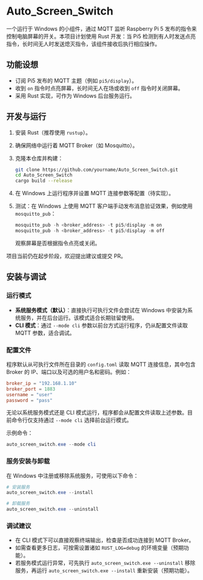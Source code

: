 # Auto_Screen_Switch

一个运行于 Windows 的小组件，通过 MQTT 监听 Raspberry Pi 5 发布的指令来控制电脑屏幕的开关。本项目计划使用 Rust 开发：当 Pi5 检测到有人时发送点亮指令，长时间无人时发送熄灭指令，该组件接收后执行相应操作。

## 功能设想

- 订阅 Pi5 发布的 MQTT 主题（例如 `pi5/display`）。
- 收到 `on` 指令时点亮屏幕，长时间无人在场或收到 `off` 指令时关闭屏幕。
- 采用 Rust 实现，可作为 Windows 后台服务运行。

## 开发与运行

1. 安装 Rust（推荐使用 `rustup`）。
2. 确保网络中运行着 MQTT Broker（如 Mosquitto）。
3. 克隆本仓库并构建：
   ```bash
   git clone https://github.com/yourname/Auto_Screen_Switch.git
   cd Auto_Screen_Switch
   cargo build --release
   ```
4. 在 Windows 上运行程序并设置 MQTT 连接参数等配置（待实现）。

5. 测试：在 Windows 上使用 MQTT 客户端手动发布消息验证效果，例如使用 `mosquitto_pub`：
   ```powershell
   mosquitto_pub -h <broker_address> -t pi5/display -m on
   mosquitto_pub -h <broker_address> -t pi5/display -m off
   ```
   观察屏幕是否根据指令点亮或关闭。

项目当前仍在起步阶段，欢迎提出建议或提交 PR。

## 安装与调试

### 运行模式

- **系统服务模式（默认）**：直接执行可执行文件会尝试在 Windows 中安装为系统服务，并在后台运行。该模式适合长期驻留使用。
- **CLI 模式**：通过 `--mode cli` 参数以前台方式运行程序，仍从配置文件读取 MQTT 参数，适合调试。


### 配置文件

程序默认从可执行文件所在目录的 `config.toml` 读取 MQTT 连接信息，其中包含 Broker 的 IP、端口以及可选的用户名和密码。例如：

```toml
broker_ip = "192.168.1.10"
broker_port = 1883
username = "user"
password = "pass"
```

无论以系统服务模式还是 CLI 模式运行，程序都会从配置文件读取上述参数。目前命令行仅支持通过 `--mode cli` 选择前台运行模式。

示例命令：

```powershell
auto_screen_switch.exe --mode cli
```

### 服务安装与卸载

在 Windows 中注册或移除系统服务，可使用以下命令：

```powershell
# 安装服务
auto_screen_switch.exe --install

# 卸载服务
auto_screen_switch.exe --uninstall
```

### 调试建议

- 在 CLI 模式下可以直接观察终端输出，检查是否成功连接到 MQTT Broker。
- 如需查看更多日志，可按需设置诸如 `RUST_LOG=debug` 的环境变量（预期功能）。
- 若服务模式运行异常，可先执行 `auto_screen_switch.exe --uninstall` 移除服务，再运行 `auto_screen_switch.exe --install` 重新安装（预期功能）。
